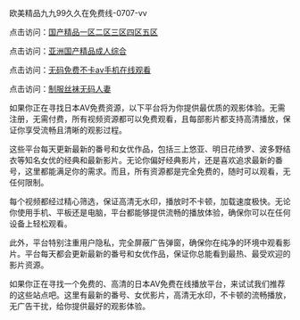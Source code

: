 
欧美精品九九99久久在免费线-0707-vv


点击访问：<a href="https://gfd-5xg.pages.dev/">国产精品一区二区三区四区五区</a>

点击访问：<a href="https://cfad.pages.dev/">亚洲国产精品成人综合</a>

点击访问：<a href="https://bsdf-5f5.pages.dev/">无码免费不卡av手机在线观看</a>

点击访问：<a href="https://vassv.pages.dev/">制服丝袜无码人妻</a>


如果你正在寻找日本AV免费资源，以下平台将为你提供最优质的观影体验。无需注册，无需付费，所有视频资源都可以免费观看，且每部影片都支持高清播放，保证你享受流畅且清晰的观影过程。

这些平台每天更新最新的番号和女优作品，包括三上悠亚、明日花绮罗、波多野结衣等知名女优的经典和最新影片。无论你偏好经典影片，还是喜欢追求最新的番号，这里都能满足你的需求。而且，所有资源都是完全免费的，随时可以观看，无任何限制。

每个视频都经过精心筛选，保证高清无水印，播放时不卡顿，加载速度极快。无论你使用手机、平板还是电脑，平台都能够提供流畅的播放体验，确保你可以在任何设备上轻松观看。

此外，平台特别注重用户隐私，完全屏蔽广告弹窗，确保你在纯净的环境中观看影片。平台每天都会更新最新的番号和女优作品，保证你总能看到最热、最受欢迎的影片资源。

如果你正在寻找一个免费的、高清的日本AV免费在线播放平台，来试试我们推荐的这些站点吧。这里有最新的番号、女优影片，高清无水印，不卡顿的流畅播放，无广告干扰，给你提供最好的观影体验。


<span style="display:none;">[Canonical link](https://github.com/vyvy0250707/vyvy10 ）</span>
